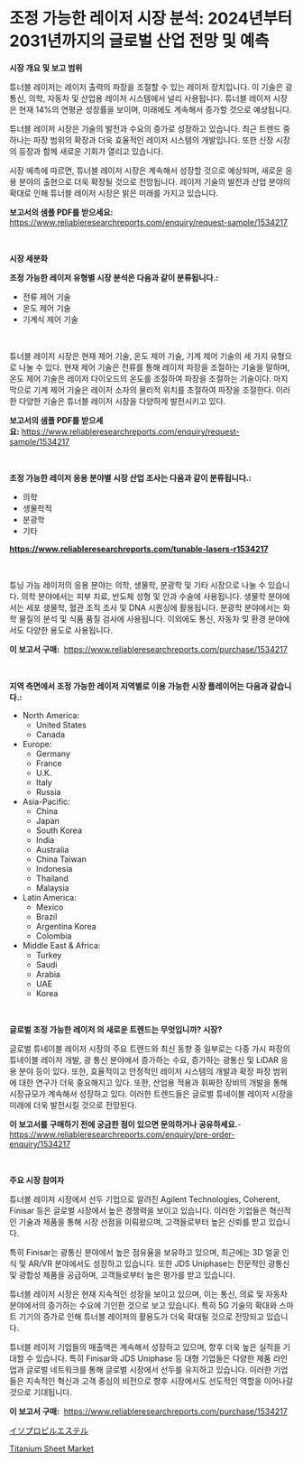 <p><h1>조정 가능한 레이저 시장 분석: 2024년부터 2031년까지의 글로벌 산업 전망 및 예측</h1></p><p><strong>시장 개요 및 보고 범위</strong></p>
<p><p>튜너블 레이저는 레이저 출력의 파장을 조절할 수 있는 레이저 장치입니다. 이 기술은 광 통신, 의학, 자동차 및 산업용 레이저 시스템에서 널리 사용됩니다. 튜너블 레이저 시장은 현재 14%의 연평균 성장률을 보이며, 미래에도 계속해서 증가할 것으로 예상됩니다. </p><p>튜너블 레이저 시장은 기술의 발전과 수요의 증가로 성장하고 있습니다. 최근 트렌드 중 하나는 파장 범위의 확장과 더욱 효율적인 레이저 시스템의 개발입니다. 또한 신장 시장의 등장과 함께 새로운 기회가 열리고 있습니다. </p><p>시장 예측에 따르면, 튜너블 레이저 시장은 계속해서 성장할 것으로 예상되며, 새로운 응용 분야의 출현으로 더욱 확장될 것으로 전망됩니다. 레이저 기술의 발전과 산업 분야의 확대로 인해 튜너블 레이저 시장은 밝은 미래를 가지고 있습니다.</p></p>
<p><strong>보고서의 샘플 PDF를 받으세요:</strong> <a href="https://www.reliableresearchreports.com/enquiry/request-sample/1534217">https://www.reliableresearchreports.com/enquiry/request-sample/1534217</a></p>
<p>&nbsp;</p>
<p><strong>시장 세분화</strong></p>
<p><strong>조정 가능한 레이저 유형별 시장 분석은 다음과 같이 분류됩니다.:</strong></p>
<p><ul><li>전류 제어 기술</li><li>온도 제어 기술</li><li>기계식 제어 기술</li></ul></p>
<p>&nbsp;</p>
<p><p>튜너블 레이저 시장은 현재 제어 기술, 온도 제어 기술, 기계 제어 기술의 세 가지 유형으로 나눌 수 있다. 현재 제어 기술은 전류를 통해 레이저 파장을 조절하는 기술을 말하며, 온도 제어 기술은 레이저 다이오드의 온도를 조절하여 파장을 조절하는 기술이다. 마지막으로 기계 제어 기술은 레이저 소자의 물리적 위치를 조절하여 파장을 조절한다. 이러한 다양한 기술은 튜너블 레이저 시장을 다양하게 발전시키고 있다.</p></p>
<p><strong>보고서의 샘플 PDF를 받으세요:</strong>&nbsp;<a href="https://www.reliableresearchreports.com/enquiry/request-sample/1534217">https://www.reliableresearchreports.com/enquiry/request-sample/1534217</a></p>
<p>&nbsp;</p>
<p><strong> 조정 가능한 레이저 응용 분야별 시장 산업 조사는 다음과 같이 분류됩니다.:</strong></p>
<p><ul><li>의학</li><li>생물학적</li><li>분광학</li><li>기타</li></ul></p>
<p><strong><a href="https://www.reliableresearchreports.com/tunable-lasers-r1534217">https://www.reliableresearchreports.com/tunable-lasers-r1534217</a></strong></p>
<p>&nbsp;</p>
<p><p>튜닝 가능 레이저의 응용 분야는 의학, 생물학, 분광학 및 기타 시장으로 나눌 수 있습니다. 의학 분야에서는 피부 치료, 반도체 성형 및 안과 수술에 사용됩니다. 생물학 분야에서는 세포 생물학, 혈관 조직 조사 및 DNA 시퀀싱에 활용됩니다. 분광학 분야에서는 화학 물질의 분석 및 식품 품질 검사에 사용됩니다. 이외에도 통신, 자동차 및 환경 분야에서도 다양한 용도로 사용됩니다.</p></p>
<p><strong>이 보고서 구매:</strong>&nbsp; <a href="https://www.reliableresearchreports.com/purchase/1534217">https://www.reliableresearchreports.com/purchase/1534217</a></p>
<p>&nbsp;</p>
<p><strong>지역 측면에서 조정 가능한 레이저 지역별로 이용 가능한 시장 플레이어는 다음과 같습니다.:</strong></p>
<p><ul>
    <li>
        North America:
        <ul>
            <li>United States</li>
            <li>Canada</li>
        </ul>
    </li>
    <li>
        Europe:
        <ul>
            <li>Germany</li>
            <li>France</li>
            <li>U.K.</li>
            <li>Italy</li>
            <li>Russia</li>
        </ul>
    </li>
    <li>
        Asia-Pacific:
        <ul>
            <li>China</li>
            <li>Japan</li>
            <li>South Korea</li>
            <li>India</li>
            <li>Australia</li>
            <li>China Taiwan</li>
            <li>Indonesia</li>
            <li>Thailand</li>
            <li>Malaysia</li>
        </ul>
    </li>
    <li>
        Latin America:
        <ul>
            <li>Mexico</li>
            <li>Brazil</li>
            <li>Argentina Korea</li>
            <li>Colombia</li>
        </ul>
    </li>
    <li>
        Middle East & Africa:
        <ul>
            <li>Turkey</li>
            <li>Saudi</li>
            <li>Arabia</li>
            <li>UAE</li>
            <li>Korea</li>
        </ul>
    </li>
    </ul></p>
<p>&nbsp;</p>
<p><strong>글로벌 조정 가능한 레이저 의 새로운 트렌드는 무엇입니까? 시장?</strong></p>
<p><p>글로벌 튜네이블 레이저 시장의 주요 트렌드와 최신 동향 중 일부로는 다중 가시 파장의 튜네이블 레이저 개발, 광 통신 분야에서 증가하는 수요, 증가하는 광통신 및 LiDAR 응용 분야 등이 있다. 또한, 효율적이고 안정적인 레이저 시스템의 개발과 확장 파장 범위에 대한 연구가 더욱 중요해지고 있다. 또한, 산업용 적용과 휘짜한 장비의 개발을 통해 시장규모가 계속해서 성장하고 있다. 이러한 트렌드들은 글로벌 튜네이블 레이저 시장을 미래에 더욱 발전시킬 것으로 전망된다.</p></p>
<p><strong>이 보고서를 구매하기 전에 궁금한 점이 있으면 문의하거나 공유하세요.</strong>- <a href="https://www.reliableresearchreports.com/enquiry/pre-order-enquiry/1534217">https://www.reliableresearchreports.com/enquiry/pre-order-enquiry/1534217</a></p>
<p>&nbsp;</p>
<p><strong>주요 시장 참여자</strong></p>
<p><p>튜너블 레이저 시장에서 선두 기업으로 알려진 Agilent Technologies, Coherent, Finisar 등은 글로벌 시장에서 높은 경쟁력을 보이고 있습니다. 이러한 기업들은 혁신적인 기술과 제품을 통해 시장 선점을 이뤄왔으며, 고객들로부터 높은 신뢰를 받고 있습니다.</p><p>특히 Finisar는 광통신 분야에서 높은 점유율을 보유하고 있으며, 최근에는 3D 얼굴 인식 및 AR/VR 분야에서도 성장하고 있습니다. 또한 JDS Uniphase는 전문적인 광통신 및 광합성 제품을 공급하며, 고객들로부터 높은 평가를 받고 있습니다. </p><p>튜너블 레이저 시장은 현재 지속적인 성장을 보이고 있으며, 이는 통신, 의료 및 자동차 분야에서의 증가하는 수요에 기인한 것으로 보고 있습니다. 특히 5G 기술의 확대와 스마트 기기의 증가로 인해 튜너블 레이저의 활용도가 더욱 확대될 것으로 전망되고 있습니다.</p><p>튜너블 레이저 기업들의 매출액은 계속해서 성장하고 있으며, 향후 더욱 높은 실적을 기대할 수 있습니다. 특히 Finisar와 JDS Uniphase 등 대형 기업들은 다양한 제품 라인업과 글로벌 네트워크를 통해 글로벌 시장에서 선두를 유지하고 있습니다. 이러한 기업들은 지속적인 혁신과 고객 중심의 비전으로 향후 시장에서도 선도적인 역할을 이어나갈 것으로 기대됩니다.</p></p>
<p><strong>이 보고서 구매:</strong>&nbsp;&nbsp;<a href="https://www.reliableresearchreports.com/purchase/1534217">https://www.reliableresearchreports.com/purchase/1534217</a></p>
<p><p><a href="https://github.com/SarahFahey88/Market-Research-Report-List-1/blob/main/213377619462.md">イソプロピルエステル</a></p><p><a href="https://pretty-mail-caf.notion.site/Titanium-Sheet-Market-Growth-Market-Trends-COVID-19-Impact-and-Forecasts-for-period-from-2024-2-6347c53006544166a2047d40bc4e9e0b">Titanium Sheet Market</a></p></p>